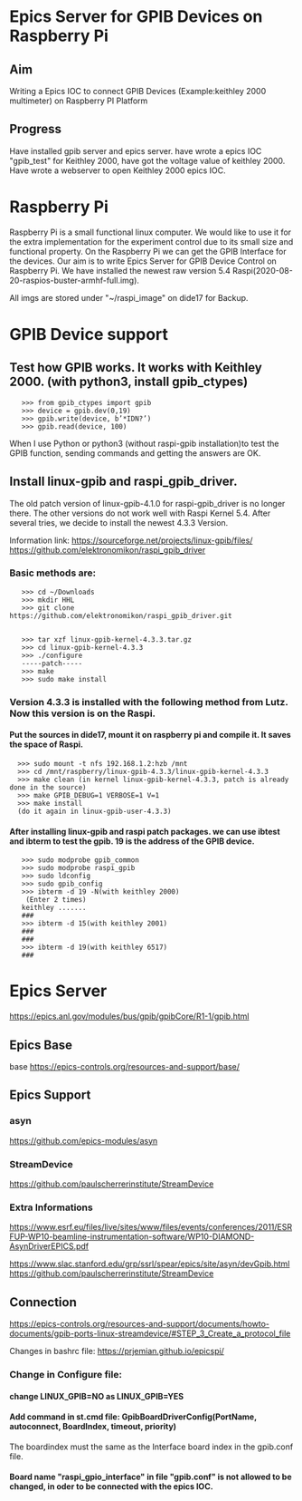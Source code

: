 # Epics Server for GPIB Devices on Raspberry Pi

## Aim
Writing a Epics IOC to connect GPIB Devices (Example:keithley 2000 multimeter) on Raspberry PI Platform 

## Progress
Have installed gpib server and epics server.  have wrote a epics IOC "gpib_test" for Keithley 2000, have got the voltage value of keithley 2000. Have wrote a webserver to open Keithley 2000 epics IOC. 

# Raspberry Pi
Raspberry Pi is a small functional linux computer. We would like to use it for the extra implementation for the experiment control due to its small size and functional property. On the Raspberry Pi we can get the GPIB Interface for the devices. Our aim is to write Epics Server for GPIB Device Control on Raspberry Pi. We have installed the newest raw version 5.4 Raspi(2020-08-20-raspios-buster-armhf-full.img). 

All imgs are stored under "~/raspi_image" on dide17 for Backup.
   
# GPIB Device support

## Test how GPIB works. It works with Keithley 2000. (with python3, install gpib_ctypes) 
    

       >>> from gpib_ctypes import gpib
       >>> device = gpib.dev(0,19)
       >>> gpib.write(device, b’*IDN?’)
       >>> gpib.read(device, 100)

When I use Python or python3 (without raspi-gpib installation)to test the GPIB function, sending commands and getting the answers are OK.  
## Install linux-gpib and raspi_gpib_driver.

The old patch version of linux-gpib-4.1.0 for raspi-gpib_driver is no longer there. The other versions do not work well with Raspi Kernel 5.4. After several tries, we decide to install the newest 4.3.3 Version. 

Information link:
https://sourceforge.net/projects/linux-gpib/files/
https://github.com/elektronomikon/raspi_gpib_driver

###  Basic methods are:
      
       >>> cd ~/Downloads
       >>> mkdir HHL
       >>> git clone https://github.com/elektronomikon/raspi_gpib_driver.git


       >>> tar xzf linux-gpib-kernel-4.3.3.tar.gz
       >>> cd linux-gpib-kernel-4.3.3
       >>> ./configure
       -----patch-----
       >>> make 
       >>> sudo make install
       
###  Version 4.3.3 is installed with the following method from Lutz. Now this version is on the Raspi.

#### Put the sources in dide17, mount it on raspberry pi and compile it. It saves the space of Raspi. 

      >>> sudo mount -t nfs 192.168.1.2:hzb /mnt
      >>> cd /mnt/raspberry/linux-gpib-4.3.3/linux-gpib-kernel-4.3.3
      >>> make clean (in kernel linux-gpib-kernel-4.3.3, patch is already done in the source)
      >>> make GPIB_DEBUG=1 VERBOSE=1 V=1
      >>> make install
      (do it again in linux-gpib-user-4.3.3)
      
#### After installing linux-gpib and raspi patch packages. we can use ibtest and ibterm to test the gpib. 19 is the address of the GPIB device. 

       >>> sudo modprobe gpib_common
       >>> sudo modprobe raspi_gpib
       >>> sudo ldconfig
       >>> sudo gpib_config 
       >>> ibterm -d 19 -N(with keithley 2000)
        (Enter 2 times)
       keithley .......
       ###
       >>> ibterm -d 15(with keithley 2001)
       ###
       ###
       >>> ibterm -d 19(with keithley 6517)
       ###

     
# Epics Server 

https://epics.anl.gov/modules/bus/gpib/gpibCore/R1-1/gpib.html

## Epics Base

base <https://epics-controls.org/resources-and-support/base/>
## Epics Support 

### asyn 

<https://github.com/epics-modules/asyn>

### StreamDevice 

https://github.com/paulscherrerinstitute/StreamDevice

### Extra Informations

   https://www.esrf.eu/files/live/sites/www/files/events/conferences/2011/ESRFUP-WP10-beamline-instrumentation-software/WP10-DIAMOND-AsynDriverEPICS.pdf
   
   https://www.slac.stanford.edu/grp/ssrl/spear/epics/site/asyn/devGpib.html
https://github.com/paulscherrerinstitute/StreamDevice
      
## Connection 

https://epics-controls.org/resources-and-support/documents/howto-documents/gpib-ports-linux-streamdevice/#STEP_3_Create_a_protocol_file

Changes in bashrc file: 
https://prjemian.github.io/epicspi/


### Change in Configure file:
#### change LINUX_GPIB=NO as LINUX_GPIB=YES
#### Add command in st.cmd file: GpibBoardDriverConfig(PortName, autoconnect, BoardIndex, timeout, priority) 
The boardindex must the same as the Interface board index in the gpib.conf file.
#### Board name "raspi_gpio_interface" in file "gpib.conf" is not allowed to be changed, in oder to be connected with the epics IOC.

